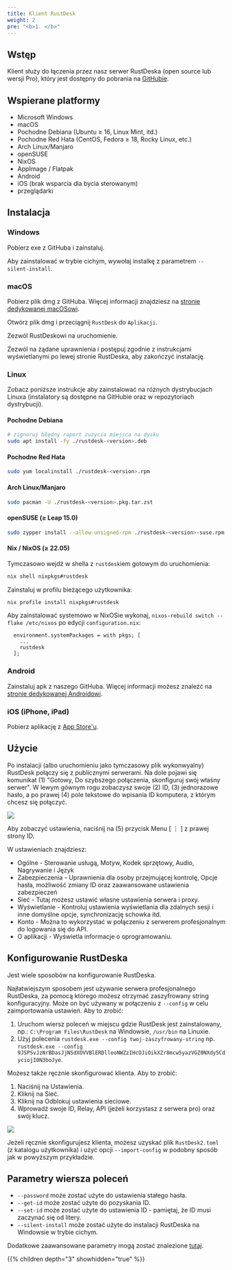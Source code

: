 ```yaml
---
title: Klient RustDesk
weight: 2
pre: "<b>1. </b>"
---
```


## Wstęp
Klient służy do łączenia przez nasz serwer RustDeska (open source lub wersji Pro), który jest dostępny do pobrania na [GitHubie](https://github.com/rustdesk/rustdesk/releases/latest).

## Wspierane platformy
- Microsoft Windows
- macOS
- Pochodne Debiana (Ubuntu ≥ 16, Linux Mint, itd.)
- Pochodne Red Hata (CentOS, Fedora ≥ 18, Rocky Linux, etc.)
- Arch Linux/Manjaro
- openSUSE
- NixOS
- AppImage / Flatpak
- Android
- iOS (brak wsparcia dla bycia sterowanym)
- przeglądarki

## Instalacja

### Windows

Pobierz exe z GitHuba i zainstaluj.

Aby zainstalować w trybie cichym, wywołaj instalkę z parametrem `--silent-install`.

### macOS

Pobierz plik dmg z GitHuba. Więcej informacji znajdziesz na [stronie dedykowanej macOSowi](https://rustdesk.com/docs/en/client/mac/).

Otwórz plik dmg i przeciągnij `RustDesk` do `Aplikacji`.

Zezwól RustDeskowi na uruchomienie.

Zezwól na żądane uprawnienia i postępuj zgodnie z instrukcjami wyświetlanymi po lewej stronie RustDeska, aby zakończyć instalację.

### Linux

Zobacz poniższe instrukcje aby zainstalować na różnych dystrybucjach Linuxa (instalatory są dostępne na GitHubie oraz w repozytoriach dystrybucji).

#### Pochodne Debiana

```sh
# zignoruj błędny raport zużycia miejsca na dysku
sudo apt install -fy ./rustdesk-<version>.deb
```

#### Pochodne Red Hata

```sh
sudo yum localinstall ./rustdesk-<version>.rpm
```

#### Arch Linux/Manjaro

```sh
sudo pacman -U ./rustdesk-<version>.pkg.tar.zst
```

#### openSUSE (≥ Leap 15.0)

```sh
sudo zypper install --allow-unsigned-rpm ./rustdesk-<version>-suse.rpm
```

#### Nix / NixOS (≥ 22.05)

Tymczasowo wejdź w shella z `rustdesk`iem gotowym do uruchomienia:

```sh
nix shell nixpkgs#rustdesk
```

Zainstaluj w profilu bieżącego użytkownika:

```sh
nix profile install nixpkgs#rustdesk
```

Aby zainstalować systemowo w NixOSie wykonaj, `nixos-rebuild switch --flake /etc/nixos` po edycji `configuration.nix`:

```
  environment.systemPackages = with pkgs; [
    ...
    rustdesk
  ];
```

### Android

Zainstaluj apk z naszego GitHuba. Więcej informacji możesz znaleźć na [stronie dedykowanej Androidowi](https://rustdesk.com/docs/en/client/android/).

### iOS (iPhone, iPad)

Pobierz aplikację z [App Store'u](https://apps.apple.com/us/app/rustdesk-remote-desktop/id1581225015).

## Użycie

Po instalacji (albo uruchomieniu jako tymczasowy plik wykonwyalny) RustDesk połączy się z publicznymi serwerami. Na dole pojawi się komunikat (1) "Gotowy, Do szybszego połączenia, skonfiguruj swój właśny serwer". W lewym gównym rogu zobaczysz swoje (2) ID, (3) jednorazowe hasło, a po prawej (4) pole tekstowe do wpisania ID komputera, z którym chcesz się połączyć.

<!-- TODO: Add Polish version image -->
![](/docs/en/client/images/client.png)

Aby zobaczyć ustawienia, naciśnij na (5) przycisk Menu [ &#8942; ] z prawej strony ID.

W ustawieniach znajdziesz:
- Ogólne - Sterowanie usługą, Motyw, Kodek sprzętowy, Audio, Nagrywanie i Język
- Zabezpieczenia - Uprawnienia dla osoby przejmującej kontrolę, Opcje hasła, możliwość zmiany ID oraz zaawansowane ustawienia zabezpieczeń
- Sieć - Tutaj możesz ustawić własne ustawienia serwera i proxy.
- Wyświetlanie - Kontroluj ustawienia wyświetlania dla zdalnych sesji i inne domyślne opcje, synchronizację schowka itd.
- Konto - Można to wykorzystać w połączeniu z serwerem profesjonalnym do logowania się do API.
- O aplikacji - Wyświetla informacje o oprogramowaniu.

## Konfigurowanie RustDeska
Jest wiele sposobów na konfigurowanie RustDeska.

Najłatwiejszym sposobem jest używanie serwera profesjonalnego RustDeska, za pomocą którego możesz otrzymać zaszyfrowany string konfiguracyjny. Może on być używany w połączeniu z `--config` w celu zaimportowania ustawień. Aby to zrobić:
1. Uruchom wiersz poleceń w miejscu gdzie RustDesk jest zainstalowany, np.: `C:\Program Files\RustDesk` na Windowsie, `/usr/bin` na Linuxie.
2. Użyj polecenia `rustdesk.exe --config twoj-zaszyfrowany-string` np. `rustdesk.exe --config 9JSPSvJzNrBDasJjNSdXOVVBlERDlleoNWZzIHcOJiOikXZr8mcw5yazVGZ0NXdy5CdyciojI0N3boJye`.

Możesz także ręcznie skonfigurować klienta. Aby to zrobić:
1. Naciśnij na Ustawienia.
2. Kliknij na Sieć.
3. Kliknij na Odblokuj ustawienia sieciowe.
4. Wprowadź swoje ID,  Relay, API (jeżeli korzystasz z serwera pro) oraz swój klucz.

<!-- TODO: Add Polish version image -->
![](/docs/en/client/images/network-settings.png)

Jeżeli ręcznie skonfigurujesz klienta, możesz uzyskać plik `RustDesk2.toml` (z katalogu użytkownika) i użyć opcji `--import-config` w podobny sposób jak w powyższym przykładzie.

## Parametry wiersza poleceń
- `--password` może zostać użyte do ustawienia stałego hasła.
- `--get-id` może zostać użyte do pozyskania ID.
- `--set-id` może zostać użyte do ustawienia ID - pamiętaj, że ID musi zaczynać się od litery.
- `--silent-install` może zostać użyte do instalacji RustDeska na Windowsie w trybie cichym.

Dodatkowe zaawansowane parametry mogą zostać znalezione [tutaj](https://github.com/rustdesk/rustdesk/blob/bdc5cded221af9697eb29aa30babce75e987fcc9/src/core_main.rs#L242).

{{% children depth="3" showhidden="true" %}}
